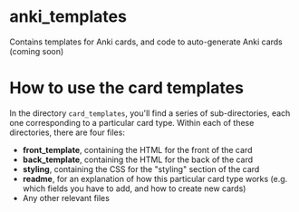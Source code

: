 # anki_templates
Contains templates for Anki cards, and code to auto-generate Anki cards (coming soon)

# How to use the card templates

In the directory `card_templates`, you'll find a series of sub-directories, each one corresponding to a particular card type. Within each of these directories, there are four files:

* **front_template**, containing the HTML for the front of the card
* **back_template**, containing the HTML for the back of the card
* **styling**, containing the CSS for the "styling" section of the card
* **readme**, for an explanation of how this particular card type works (e.g. which fields you have to add, and how to create new cards)
* Any other relevant files
